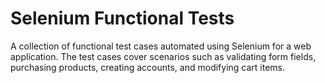 # Selenium Functional Tests

A collection of functional test cases automated using Selenium for a web application. The test cases cover scenarios
such as validating form fields, purchasing products, creating accounts, and modifying cart items.
